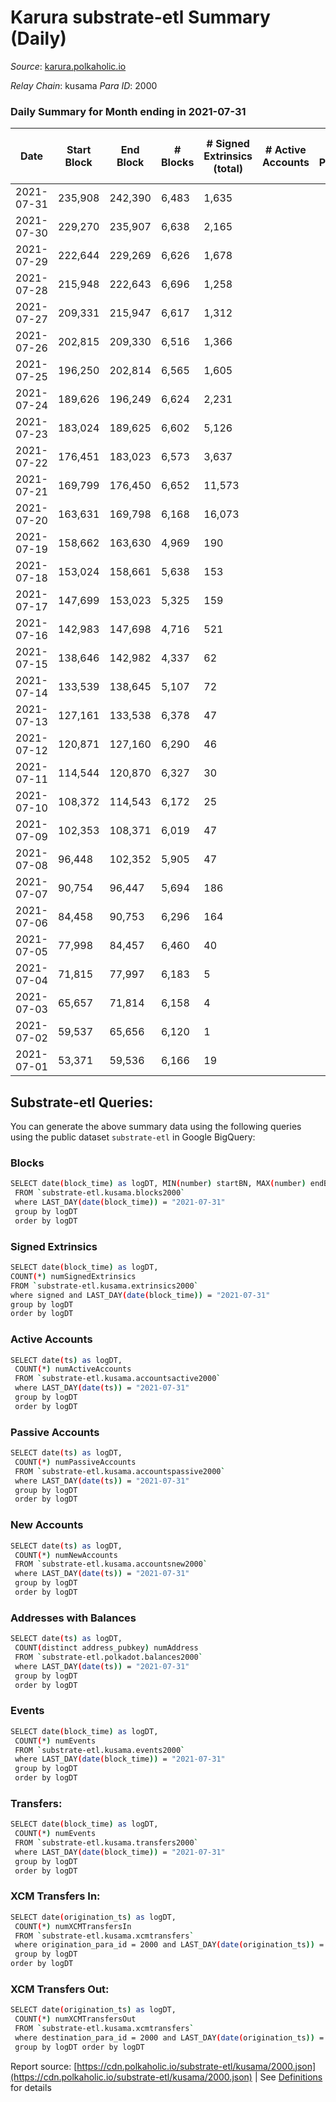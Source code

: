 # Karura substrate-etl Summary (Daily)

_Source_: [karura.polkaholic.io](https://karura.polkaholic.io)

*Relay Chain*: kusama
*Para ID*: 2000



### Daily Summary for Month ending in 2021-07-31


| Date | Start Block | End Block | # Blocks | # Signed Extrinsics (total) | # Active Accounts | # Passive | # New | # Addresses with Balances | # Events | # Transfers | # XCM Transfers In | # XCM Transfers Out | Issues | 
| ---- | ----------- | --------- | -------- | --------------------------- | ----------------- | --------- | ----- | ------------------------- | -------- | ----------- | ------------------ | ------------------- | ------ |
| 2021-07-31 | 235,908 | 242,390 | 6,483 | 1,635 |  |  |  |  | 22,246 | 2,113 ($682,455.72) |   | 80 ($1,029,505.49) |  |
| 2021-07-30 | 229,270 | 235,907 | 6,638 | 2,165 |  |  |  |  | 25,400 | 2,722 ($1,923,284.25) |   | 92 ($1,058,109.83) |  |
| 2021-07-29 | 222,644 | 229,269 | 6,626 | 1,678 |  |  |  |  | 21,685 | 1,757 ($1,462,210.79) |   | 77 ($578,155.93) |  |
| 2021-07-28 | 215,948 | 222,643 | 6,696 | 1,258 |  |  |  |  | 19,771 | 1,285 ($629,258.39) |   | 74 ($128,825.60) |  |
| 2021-07-27 | 209,331 | 215,947 | 6,617 | 1,312 |  |  |  |  | 20,168 | 1,465 ($1,851,929.48) |   | 42 ($149,096.47) |  |
| 2021-07-26 | 202,815 | 209,330 | 6,516 | 1,366 |  |  |  |  | 20,100 | 1,481 ($1,114,597.03) |   | 57 ($274,495.48) |  |
| 2021-07-25 | 196,250 | 202,814 | 6,565 | 1,605 |  |  |  |  | 21,092 | 1,805 ($729,325.09) |   | 23 ($678,640.40) |  |
| 2021-07-24 | 189,626 | 196,249 | 6,624 | 2,231 |  |  |  |  | 24,327 | 2,335 ($973,299.95) |   | 83 ($1,037,250.41) |  |
| 2021-07-23 | 183,024 | 189,625 | 6,602 | 5,126 |  |  |  |  | 37,955 | 5,239 ($7,176,539.80) |   | 138 ($1,490,877.73) |  |
| 2021-07-22 | 176,451 | 183,023 | 6,573 | 3,637 |  |  |  |  | 31,060 | 3,373 ($1,816,130.10) |   | 17 ($66,163.53) |  |
| 2021-07-21 | 169,799 | 176,450 | 6,652 | 11,573 |  |  |  |  | 75,274 | 11,043 ($1,136,186.66) |   | 9 ($34,972.60) |  |
| 2021-07-20 | 163,631 | 169,798 | 6,168 | 16,073 |  |  |  |  | 77,183 | 14,264 ($12,159,685.61) |   | 12 ($25,160.28) |  |
| 2021-07-19 | 158,662 | 163,630 | 4,969 | 190 |  |  |  |  | 10,637 | 56 ($9,925.84) |   | 1 ($1,661.09) |  |
| 2021-07-18 | 153,024 | 158,661 | 5,638 | 153 |  |  |  |  | 11,991 | 80 ($13,001.66) |   |   |  |
| 2021-07-17 | 147,699 | 153,023 | 5,325 | 159 |  |  |  |  | 11,483 | 95 ($125,320.81) |   |   |  |
| 2021-07-16 | 142,983 | 147,698 | 4,716 | 521 |  |  |  |  | 11,046 | 99 ($25,843.91) |   | 3 ($34.74) |  |
| 2021-07-15 | 138,646 | 142,982 | 4,337 | 62 |  |  |  |  | 9,592 | 65 ($127,558.96) |   | 10 ($933.59) |  |
| 2021-07-14 | 133,539 | 138,645 | 5,107 | 72 |  |  |  |  | 11,366 | 105 ($17,909.77) |   | 12 ($1,251.05) |  |
| 2021-07-13 | 127,161 | 133,538 | 6,378 | 47 |  |  |  |  | 13,362 | 133 ($17,965.22) |   | 1 ($3.30) |  |
| 2021-07-12 | 120,871 | 127,160 | 6,290 | 46 |  |  |  |  | 12,709 | 7 ($1,036.59) |   |   |  |
| 2021-07-11 | 114,544 | 120,870 | 6,327 | 30 |  |  |  |  | 13,766 | 290 ($32,155.42) |   |   |  |
| 2021-07-10 | 108,372 | 114,543 | 6,172 | 25 |  |  |  |  | 12,454 |   |   |   |  |
| 2021-07-09 | 102,353 | 108,371 | 6,019 | 47 |  |  |  |  | 13,651 | 478 ($861,039.05) |   |   |  |
| 2021-07-08 | 96,448 | 102,352 | 5,905 | 47 |  |  |  |  | 12,214 | 78 ($21,599,338.75) |   |   |  |
| 2021-07-07 | 90,754 | 96,447 | 5,694 | 186 |  |  |  |  | 24,531 | 4,580 ($962,646.59) |   |   |  |
| 2021-07-06 | 84,458 | 90,753 | 6,296 | 164 |  |  |  |  | 79,338 | 26,796 ($7,521,418.19) |   |   |  |
| 2021-07-05 | 77,998 | 84,457 | 6,460 | 40 |  |  |  |  | 13,026 | 3 ($0.21) |   |   |  |
| 2021-07-04 | 71,815 | 77,997 | 6,183 | 5 |  |  |  |  | 12,403 |   |   |   |  |
| 2021-07-03 | 65,657 | 71,814 | 6,158 | 4 |  |  |  |  | 12,327 |   |   |   |  |
| 2021-07-02 | 59,537 | 65,656 | 6,120 | 1 |  |  |  |  | 12,245 |   |   |   |  |
| 2021-07-01 | 53,371 | 59,536 | 6,166 | 19 |  |  |  |  | 12,408 |   |   | 4 ($206.61) |  |

## Substrate-etl Queries:
You can generate the above summary data using the following queries using the public dataset `substrate-etl` in Google BigQuery:

### Blocks
```bash
SELECT date(block_time) as logDT, MIN(number) startBN, MAX(number) endBN, COUNT(*) numBlocks 
 FROM `substrate-etl.kusama.blocks2000`  
 where LAST_DAY(date(block_time)) = "2021-07-31" 
 group by logDT 
 order by logDT
```

### Signed Extrinsics
```bash
SELECT date(block_time) as logDT, 
COUNT(*) numSignedExtrinsics 
FROM `substrate-etl.kusama.extrinsics2000`  
where signed and LAST_DAY(date(block_time)) = "2021-07-31" 
group by logDT 
order by logDT
```

### Active Accounts
```bash
SELECT date(ts) as logDT, 
 COUNT(*) numActiveAccounts 
 FROM `substrate-etl.kusama.accountsactive2000` 
 where LAST_DAY(date(ts)) = "2021-07-31" 
 group by logDT 
 order by logDT
```

### Passive Accounts
```bash
SELECT date(ts) as logDT, 
 COUNT(*) numPassiveAccounts 
 FROM `substrate-etl.kusama.accountspassive2000` 
 where LAST_DAY(date(ts)) = "2021-07-31" 
 group by logDT 
 order by logDT
```

### New Accounts
```bash
SELECT date(ts) as logDT, 
 COUNT(*) numNewAccounts 
 FROM `substrate-etl.kusama.accountsnew2000` 
 where LAST_DAY(date(ts)) = "2021-07-31" 
 group by logDT
 order by logDT
```

### Addresses with Balances
```bash
SELECT date(ts) as logDT,
 COUNT(distinct address_pubkey) numAddress 
 FROM `substrate-etl.polkadot.balances2000` 
 where LAST_DAY(date(ts)) = "2021-07-31" 
 group by logDT 
 order by logDT
```

### Events
```bash
SELECT date(block_time) as logDT, 
 COUNT(*) numEvents 
 FROM `substrate-etl.kusama.events2000` 
 where LAST_DAY(date(block_time)) = "2021-07-31" 
 group by logDT 
 order by logDT
```

### Transfers:
```bash
SELECT date(block_time) as logDT, 
 COUNT(*) numEvents 
 FROM `substrate-etl.kusama.transfers2000` 
 where LAST_DAY(date(block_time)) = "2021-07-31" 
 group by logDT 
 order by logDT
```

### XCM Transfers In:
```bash
SELECT date(origination_ts) as logDT, 
 COUNT(*) numXCMTransfersIn 
 FROM `substrate-etl.kusama.xcmtransfers` 
 where origination_para_id = 2000 and LAST_DAY(date(origination_ts)) = "2021-07-31" 
 group by logDT 
order by logDT
```

### XCM Transfers Out:
```bash
SELECT date(origination_ts) as logDT, 
 COUNT(*) numXCMTransfersOut 
 FROM `substrate-etl.kusama.xcmtransfers` 
 where destination_para_id = 2000 and LAST_DAY(date(origination_ts)) = "2021-07-31" 
 group by logDT order by logDT
```


Report source: [https://cdn.polkaholic.io/substrate-etl/kusama/2000.json](https://cdn.polkaholic.io/substrate-etl/kusama/2000.json) | See [Definitions](/DEFINITIONS.md) for details

